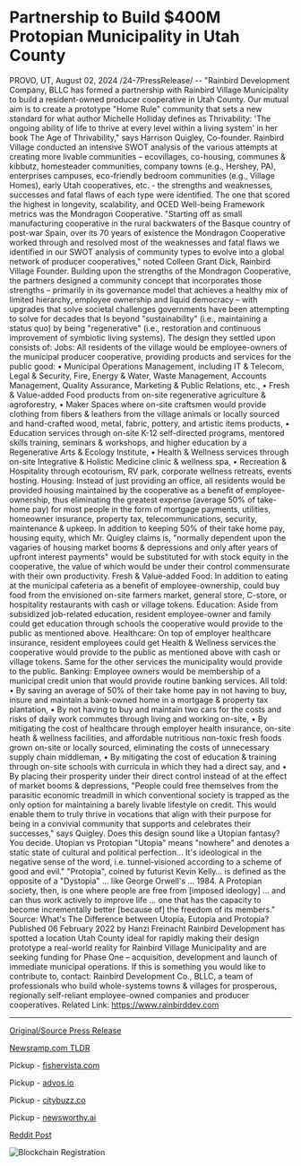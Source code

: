 # Partnership to Build $400M Protopian Municipality in Utah County

PROVO, UT, August 02, 2024 /24-7PressRelease/ -- "Rainbird Development Company, BLLC has formed a partnership with Rainbird Village Municipality to build a resident-owned producer cooperative in Utah County. Our mutual aim is to create a prototype "Home Rule" community that sets a new standard for what author Michelle Holliday defines as Thrivability: 'The ongoing ability of life to thrive at every level within a living system' in her book The Age of Thrivability," says Harrison Quigley, Co-founder.  Rainbird Village conducted an intensive SWOT analysis of the various attempts at creating more livable communities – ecovillages, co-housing, communes & kibbutz, homesteader communities, company towns (e.g., Hershey, PA), enterprises campuses, eco-friendly bedroom communities (e.g., Village Homes), early Utah cooperatives, etc. - the strengths and weaknesses, successes and fatal flaws of each type were identified.   The one that scored the highest in longevity, scalability, and OCED Well-being Framework metrics was the Mondragon Cooperative. "Starting off as small manufacturing cooperative in the rural backwaters of the Basque country of post-war Spain, over its 70 years of existence the Mondragon Cooperative worked through and resolved most of the weaknesses and fatal flaws we identified in our SWOT analysis of community types to evolve into a global network of producer cooperatives," noted Colleen Grant Dick, Rainbird Village Founder.  Building upon the strengths of the Mondragon Cooperative, the partners designed a community concept that incorporates those strengths – primarily in its governance model that achieves a healthy mix of limited hierarchy, employee ownership and liquid democracy – with upgrades that solve societal challenges governments have been attempting to solve for decades that Is beyond "sustainability" (i.e., maintaining a status quo) by being "regenerative" (i.e., restoration and continuous improvement of symbiotic living systems).  The design they settled upon consists of: Jobs: All residents of the village would be employee-owners of the municipal producer cooperative, providing products and services for the public good: •	Municipal Operations Management, including IT & Telecom, Legal & Security, Fire, Energy & Water, Waste Management, Accounts Management, Quality Assurance, Marketing & Public Relations, etc., •	Fresh & Value-added Food products from on-site regenerative agriculture & agroforestry, •	Maker Spaces where on-site craftsmen would provide clothing from fibers & leathers from the village animals or locally sourced and hand-crafted wood, metal, fabric, pottery, and artistic items products, •	Education services through on-site K-12 self-directed programs, mentored skills training, seminars & workshops, and higher education by a Regenerative Arts & Ecology Institute, •	Health & Wellness services through on-site Integrative & Holistic Medicine clinic & wellness spa, •	Recreation & Hospitality through ecotourism, RV park, corporate wellness retreats, events hosting.  Housing: Instead of just providing an office, all residents would be provided housing maintained by the cooperative as a benefit of employee-ownership, thus eliminating the greatest expense (average 50% of take-home pay) for most people in the form of mortgage payments, utilities, homeowner insurance, property tax, telecommunications, security, maintenance & upkeep. In addition to keeping 50% of their take home pay, housing equity, which Mr. Quigley claims is, "normally dependent upon the vagaries of housing market booms & depressions and only after years of upfront interest payments" would be substituted for with stock equity in the cooperative, the value of which would be under their control commensurate with their own productivity.  Fresh & Value-added Food: In addition to eating at the municipal cafeteria as a benefit of employee-ownership, could buy food from the envisioned on-site farmers market, general store, C-store, or hospitality restaurants with cash or village tokens.   Education: Aside from subsidized job-related education, resident employee-owner and family could get education through schools the cooperative would provide to the public as mentioned above.  Healthcare: On top of employer healthcare insurance, resident employees could get Health & Wellness services the cooperative would provide to the public as mentioned above with cash or village tokens.   Same for the other services the municipality would provide to the public.  Banking: Employee owners would be membership of a municipal credit union that would provide routine banking services.  All told: •	By saving an average of 50% of their take home pay in not having to buy, insure and maintain a bank-owned home in a mortgage & property tax plantation, •	By not having to buy and maintain two cars for the costs and risks of daily work commutes through living and working on-site, •	By mitigating the cost of healthcare through employer health insurance, on-site heath & wellness facilities, and affordable nutritious non-toxic fresh foods grown on-site or locally sourced, eliminating the costs of unnecessary supply chain middleman, •	By mitigating the cost of education & training through on-site schools with curricula in which they had a direct say, and  •	By placing their prosperity under their direct control instead of at the effect of market booms & depressions,  "People could free themselves from the parasitic economic treadmill in which conventional society is trapped as the only option for maintaining a barely livable lifestyle on credit. This would enable them to truly thrive in vocations that align with their purpose for being in a convivial community that supports and celebrates their successes," says Quigley.  Does this design sound like a Utopian fantasy? You decide.  Utopian vs Protopian  "Utopia" means "nowhere" and denotes a static state of cultural and political perfection… It's ideological in the negative sense of the word, i.e. tunnel-visioned according to a scheme of good and evil."  "Protopia", coined by futurist Kevin Kelly… is defined as the opposite of a "Dystopia" … like George Orwell's … 1984. A Protopian society, then, is one where people are free from [imposed ideology] … and can thus work actively to improve life … one that has the capacity to become incrementally better [because of] the freedom of its members."  Source: What's The Difference between Utopia, Eutopia and Protopia? Published 06 February 2022 by Hanzi Freinacht  Rainbird Development has spotted a location Utah County ideal for rapidly making their design prototype a real-world reality for Rainbird Village Municipality and are seeking funding for Phase One – acquisition, development and launch of immediate municipal operations. If this is something you would like to contribute to, contact:  Rainbird Development Co., BLLC, a team of professionals who build whole-systems towns & villages for prosperous, regionally self-reliant employee-owned companies and producer cooperatives.  Related Link: https://www.rainbirddev.com 

---

[Original/Source Press Release](https://www.24-7pressrelease.com/press-release/513035/partnership-to-build-400m-protopian-municipality-in-utah-county)
                    

[Newsramp.com TLDR](https://newsramp.com/curated-news/rainbird-development-company-forms-partnership-to-create-innovative-home-rule-community/89c3ba522e5fa6edd0d8bc56af5315bf) 


Pickup - [fishervista.com](https://fishervista.com/en/partnership-to-build-400m-protopian-municipality-in-utah-county/20245457)

Pickup - [advos.io](https://advos.io/en/rainbird-development-and-rainbird-village-partner-to-build-400m-protopian-municipality-in-utah-county/20245457)

Pickup - [citybuzz.co](https://citybuzz.co/2024/08/02/innovative-400m-cooperative-community-planned-for-utah-county)

Pickup - [newsworthy.ai](https://newsworthy.ai/curated/innovative-400m-cooperative-community-planned-for-utah-county)
 



[Reddit Post](https://www.reddit.com/r/Business_NewsRamp/comments/1ei3qo5/rainbird_development_company_forms_partnership_to/) 



![Blockchain Registration](https://cdn.newsramp.app/24-7PressRelease/qrcode/248/2/yogaeRa0.webp)